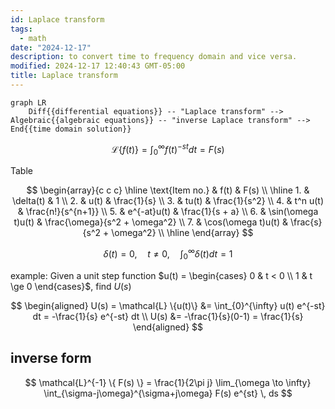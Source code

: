 ```yaml
---
id: Laplace transform
tags:
  - math
date: "2024-12-17"
description: to convert time to frequency domain and vice versa.
modified: 2024-12-17 12:40:43 GMT-05:00
title: Laplace transform
---
```


```mermaid
graph LR
    Diff{{differential equations}} -- "Laplace transform" --> Algebraic{{algebraic equations}} -- "inverse Laplace transform" --> End{{time domain solution}}
```

$$
\mathcal{L} \{f(t)\} = \int_0^{\infty}f(t)^{-st}dt = F(s)
$$

Table

$$
\begin{array}{c c c} \hline \text{Item no.} & f(t) & F(s) \\ \hline 1. & \delta(t) & 1 \\ 2. & u(t) & \frac{1}{s} \\ 3. & tu(t) & \frac{1}{s^2} \\ 4. & t^n u(t) & \frac{n!}{s^{n+1}} \\ 5. & e^{-at}u(t) & \frac{1}{s + a} \\ 6. & \sin(\omega t)u(t) & \frac{\omega}{s^2 + \omega^2} \\ 7. & \cos(\omega t)u(t) & \frac{s}{s^2 + \omega^2} \\ \hline \end{array}
$$

$$
\delta{(t)} = 0, \quad t \neq 0,\quad \int_0^{\infty}{\delta{(t)}}dt=1
$$

example: Given a unit step function $u(t) = \begin{cases} 0 & t < 0 \\ 1 & t \ge 0 \end{cases}$, find $U(s)$

$$
\begin{aligned}
U(s) = \mathcal{L} \{u(t)\} &= \int_{0}^{\infty} u(t) e^{-st} dt = -\frac{1}{s} e^{-st} dt \\
U(s) &= -\frac{1}{s}(0-1) = \frac{1}{s}
\end{aligned}
$$

## inverse form

$$
\mathcal{L}^{-1} \{ F(s) \} = \frac{1}{2\pi j} \lim_{\omega \to \infty} \int_{\sigma-j\omega}^{\sigma+j\omega} F(s) e^{st} \, ds
$$
